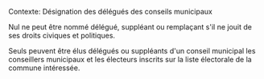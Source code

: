 Contexte: Désignation des délégués des conseils municipaux

Nul ne peut être nommé délégué, suppléant ou remplaçant s'il ne jouit de ses droits civiques et politiques.

Seuls peuvent être élus délégués ou suppléants d'un conseil municipal les conseillers municipaux et les électeurs inscrits sur la liste électorale de la commune intéressée.